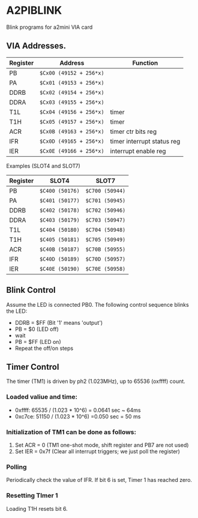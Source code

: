 # A2PIBLINK

Blink programs for a2mini VIA card 

## VIA Addresses.

|Register|Address| Function |
|--|--|--|
| PB    | `$Cx00 (49152 + 256*x)` ||
| PA    | `$Cx01 (49153 + 256*x)` ||
| DDRB  | `$Cx02 (49154 + 256*x)` ||
| DDRA  |	`$Cx03 (49155 + 256*x)` ||
| T1L   | `$Cx04 (49156 + 256*x)` | timer|
| T1H   | `$Cx05 (49157 + 256*x)` | timer|
| ACR   | `$Cx0B (49163 + 256*x)` | timer ctr bits reg|
| IFR   | `$Cx0D (49165 + 256*x)` | timer interrupt status reg|
| IER   | `$Cx0E (49166 + 256*x)` | interrupt enable reg|

Examples (SLOT4 and SLOT7)

|Register|SLOT4|SLOT7|
|--|--|--|
| PB    | `$C400 (50176)` | `$C700 (50944)` |
| PA    | `$C401 (50177)` | `$C701 (50945)` |
| DDRB  | `$C402 (50178)` | `$C702 (50946)` |
| DDRA  | `$C403 (50179)` | `$C703 (50947)` |
| T1L   | `$C404 (50180)` | `$C704 (50948)` |
| T1H   | `$C405 (50181)` | `$C705 (50949)` |
| ACR   | `$C40B (50187)` | `$C70B (50955)` |
| IFR   | `$C40D (50189)` | `$C70D (50957)` |
| IER   | `$C40E (50190)` | `$C70E (50958)` |

## Blink Control

Assume the LED is connected PB0. The following control sequence blinks the LED:

* DDRB = $FF (Bit '1' means 'output')
* PB = $0 (LED off)
* wait
* PB = $FF (LED on)
* Repeat the off/on steps

## Timer Control

The timer (TM1) is driven by ph2 (1.023MHz), up to 65536 (oxffff) count.

### Loaded valiue and time:

* 0xffff: 65535 / (1.023 * 10^6) = 0.0641 sec ~ 64ms
* 0xc7ce: 51150 / (1.023 * 10^6) =0.050 sec = 50 ms

### Initialization of TM1 can be done as follows:

1. Set ACR = 0 (TM1 one-shot mode, shift register and PB7 are not used)
2. Set IER = 0x7f (Clear all interrupt triggers; we just poll the register)

### Polling

Periodically check the value of IFR. If bit 6 is set, Timer 1 has reached zero. 

### Resetting TImer 1
Loading T1H resets bit 6.